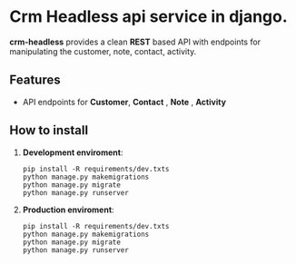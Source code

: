 # Crm Headless api service in django.

**crm-headless** provides a clean **REST** based API with endpoints for manipulating the customer, note, contact, activity.

## Features

- API endpoints for **Customer**, **Contact** , **Note** , **Activity**

## How to install

1. **Development enviroment**:
   ```
   pip install -R requirements/dev.txts
   python manage.py makemigrations
   python manage.py migrate
   python manage.py runserver
   ```
1. **Production enviroment**:
   ```
   pip install -R requirements/dev.txts
   python manage.py makemigrations
   python manage.py migrate
   python manage.py runserver
   ```
